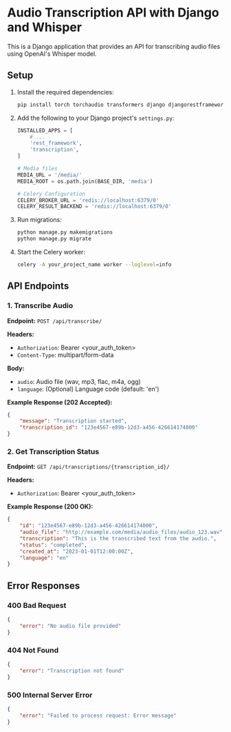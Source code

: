 # Audio Transcription API with Django and Whisper

This is a Django application that provides an API for transcribing audio files using OpenAI's Whisper model.

## Setup

1. Install the required dependencies:
   ```bash
   pip install torch torchaudio transformers django djangorestframework celery
   ```

2. Add the following to your Django project's `settings.py`:
   ```python
   INSTALLED_APPS = [
       # ...
       'rest_framework',
       'transcription',
   ]

   # Media files
   MEDIA_URL = '/media/'
   MEDIA_ROOT = os.path.join(BASE_DIR, 'media')

   # Celery Configuration
   CELERY_BROKER_URL = 'redis://localhost:6379/0'
   CELERY_RESULT_BACKEND = 'redis://localhost:6379/0'
   ```

3. Run migrations:
   ```bash
   python manage.py makemigrations
   python manage.py migrate
   ```

4. Start the Celery worker:
   ```bash
   celery -A your_project_name worker --loglevel=info
   ```

## API Endpoints

### 1. Transcribe Audio

**Endpoint:** `POST /api/transcribe/`

**Headers:**
- `Authorization`: Bearer <your_auth_token>
- `Content-Type`: multipart/form-data

**Body:**
- `audio`: Audio file (wav, mp3, flac, m4a, ogg)
- `language`: (Optional) Language code (default: 'en')

**Example Response (202 Accepted):**
```json
{
    "message": "Transcription started",
    "transcription_id": "123e4567-e89b-12d3-a456-426614174000"
}
```

### 2. Get Transcription Status

**Endpoint:** `GET /api/transcriptions/{transcription_id}/`

**Headers:**
- `Authorization`: Bearer <your_auth_token>

**Example Response (200 OK):**
```json
{
    "id": "123e4567-e89b-12d3-a456-426614174000",
    "audio_file": "http://example.com/media/audio_files/audio_123.wav",
    "transcription": "This is the transcribed text from the audio.",
    "status": "completed",
    "created_at": "2023-01-01T12:00:00Z",
    "language": "en"
}
```

## Error Responses

### 400 Bad Request
```json
{
    "error": "No audio file provided"
}
```

### 404 Not Found
```json
{
    "error": "Transcription not found"
}
```

### 500 Internal Server Error
```json
{
    "error": "Failed to process request: Error message"
}
```
